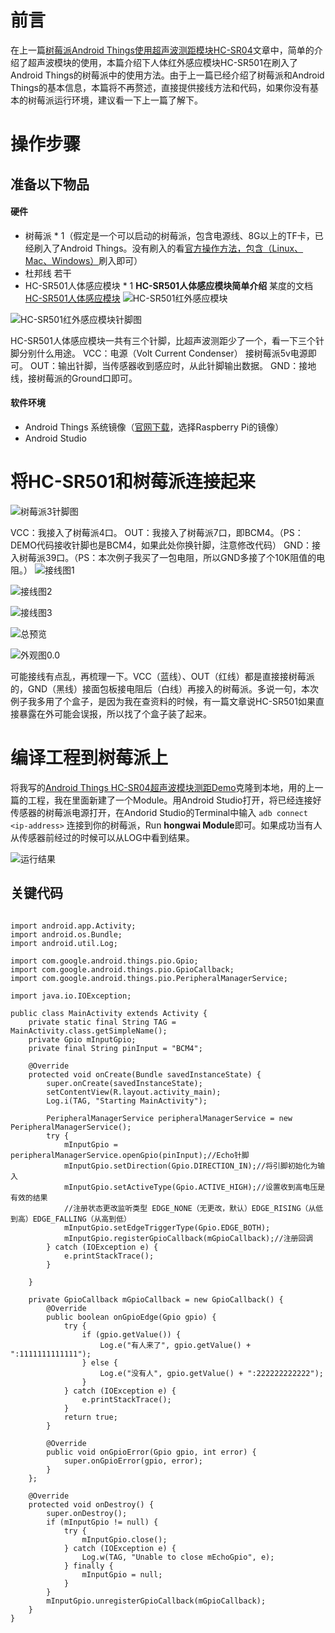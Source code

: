 # 前言
在上一篇[树莓派Android Things使用超声波测距模块HC-SR04](http://www.jianshu.com/p/9a6b059e0d79)文章中，简单的介绍了超声波模块的使用，本篇介绍下人体红外感应模块HC-SR501在刷入了Android Things的树莓派中的使用方法。由于上一篇已经介绍了树莓派和Android Things的基本信息，本篇将不再赘述，直接提供接线方法和代码，如果你没有基本的树莓派运行环境，建议看一下上一篇了解下。
# 操作步骤
## 准备以下物品
#### 硬件
- 树莓派 * 1（假定是一个可以启动的树莓派，包含电源线、8G以上的TF卡，已经刷入了Android Things。没有刷入的看[官方操作方法，包含（Linux、Mac、Windows）](https://developer.android.google.cn/things/hardware/raspberrypi.html)刷入即可）
- 杜邦线 若干
- HC-SR501人体感应模块 * 1
**HC-SR501人体感应模块简单介绍**
某度的文档[HC-SR501人体感应模块](https://wenku.baidu.com/view/4503a2409b6648d7c1c746fd.html?re=view)
![HC-SR501红外感应模块](http://upload-images.jianshu.io/upload_images/6753590-28cf4cde42e498e8.jpg?imageMogr2/auto-orient/strip%7CimageView2/2/w/1240)

![HC-SR501红外感应模块针脚图](http://upload-images.jianshu.io/upload_images/6753590-b5a1948a7c51fd90.jpg?imageMogr2/auto-orient/strip%7CimageView2/2/w/1240)

HC-SR501人体感应模块一共有三个针脚，比超声波测距少了一个，看一下三个针脚分别什么用途。
VCC：电源（Volt Current Condenser） 接树莓派5v电源即可。
OUT：输出针脚，当传感器收到感应时，从此针脚输出数据。
GND：接地线，接树莓派的Ground口即可。
#### 软件环境
- Android Things 系统镜像（[官网下载](https://developer.android.google.cn/things/preview/download.html)，选择Raspberry Pi的镜像）
- Android Studio
# 将HC-SR501和树莓派连接起来
![树莓派3针脚图](http://upload-images.jianshu.io/upload_images/6753590-e0a5285b4a87901a.png?imageMogr2/auto-orient/strip%7CimageView2/2/w/1240)

VCC：我接入了树莓派4口。
OUT：我接入了树莓派7口，即BCM4。（PS：DEMO代码接收针脚也是BCM4，如果此处你换针脚，注意修改代码）
GND：接入树莓派39口。（PS：本次例子我买了一包电阻，所以GND多接了个10K阻值的电阻。）
![接线图1](http://upload-images.jianshu.io/upload_images/6753590-9874a6d6a624c122.jpg?imageMogr2/auto-orient/strip%7CimageView2/2/w/1240)

![接线图2](http://upload-images.jianshu.io/upload_images/6753590-94d3ee6dd5634eef.jpg?imageMogr2/auto-orient/strip%7CimageView2/2/w/1240)

![接线图3](http://upload-images.jianshu.io/upload_images/6753590-49bca1404796c228.jpg?imageMogr2/auto-orient/strip%7CimageView2/2/w/1240)

![总预览](http://upload-images.jianshu.io/upload_images/6753590-87ccdffbb73593cd.jpg?imageMogr2/auto-orient/strip%7CimageView2/2/w/1240)

![外观图0.0](http://upload-images.jianshu.io/upload_images/6753590-538da24dffce98ab.jpg?imageMogr2/auto-orient/strip%7CimageView2/2/w/1240)

可能接线有点乱，再梳理一下。VCC（蓝线）、OUT（红线）都是直接接树莓派的，GND（黑线）接面包板接电阻后（白线）再接入的树莓派。多说一句，本次例子我多用了个盒子，是因为我在查资料的时候，有一篇文章说HC-SR501如果直接暴露在外可能会误报，所以找了个盒子装了起来。
# 编译工程到树莓派上
将我写的[Android Things HC-SR04超声波模块测距Demo](https://github.com/marlboro3420/UltrasonicDome)克隆到本地，用的上一篇的工程，我在里面新建了一个Module。用Android Studio打开，将已经连接好传感器的树莓派电源打开，在Andorid Studio的Terminal中输入
`adb connect <ip-address>`
连接到你的树莓派，Run **hongwai Module**即可。如果成功当有人从传感器前经过的时候可以从LOG中看到结果。

![运行结果](http://upload-images.jianshu.io/upload_images/6753590-e1a84f324d1921de.jpg?imageMogr2/auto-orient/strip%7CimageView2/2/w/1240)
## 关键代码
``` package com.yan.hongwai;

import android.app.Activity;
import android.os.Bundle;
import android.util.Log;

import com.google.android.things.pio.Gpio;
import com.google.android.things.pio.GpioCallback;
import com.google.android.things.pio.PeripheralManagerService;

import java.io.IOException;

public class MainActivity extends Activity {
    private static final String TAG = MainActivity.class.getSimpleName();
    private Gpio mInputGpio;
    private final String pinInput = "BCM4";

    @Override
    protected void onCreate(Bundle savedInstanceState) {
        super.onCreate(savedInstanceState);
        setContentView(R.layout.activity_main);
        Log.i(TAG, "Starting MainActivity");

        PeripheralManagerService peripheralManagerService = new PeripheralManagerService();
        try {
            mInputGpio = peripheralManagerService.openGpio(pinInput);//Echo针脚
            mInputGpio.setDirection(Gpio.DIRECTION_IN);//将引脚初始化为输入
            mInputGpio.setActiveType(Gpio.ACTIVE_HIGH);//设置收到高电压是有效的结果
            //注册状态更改监听类型 EDGE_NONE（无更改，默认）EDGE_RISING（从低到高）EDGE_FALLING（从高到低）
            mInputGpio.setEdgeTriggerType(Gpio.EDGE_BOTH);
            mInputGpio.registerGpioCallback(mGpioCallback);//注册回调
        } catch (IOException e) {
            e.printStackTrace();
        }

    }

    private GpioCallback mGpioCallback = new GpioCallback() {
        @Override
        public boolean onGpioEdge(Gpio gpio) {
            try {
                if (gpio.getValue()) {
                    Log.e("有人来了", gpio.getValue() + ":1111111111111");
                } else {
                    Log.e("没有人", gpio.getValue() + ":222222222222");
                }
            } catch (IOException e) {
                e.printStackTrace();
            }
            return true;
        }

        @Override
        public void onGpioError(Gpio gpio, int error) {
            super.onGpioError(gpio, error);
        }
    };

    @Override
    protected void onDestroy() {
        super.onDestroy();
        if (mInputGpio != null) {
            try {
                mInputGpio.close();
            } catch (IOException e) {
                Log.w(TAG, "Unable to close mEchoGpio", e);
            } finally {
                mInputGpio = null;
            }
        }
        mInputGpio.unregisterGpioCallback(mGpioCallback);
    }
}
```
